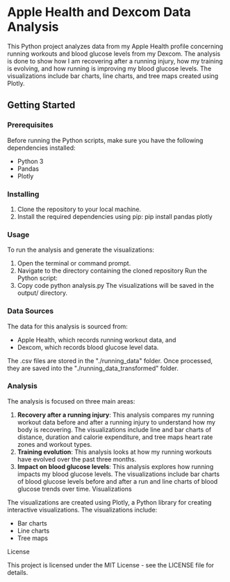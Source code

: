 # Apple Health and Dexcom Data Analysis

This Python project analyzes data from my Apple Health profile concerning running workouts and blood glucose levels from my Dexcom. The analysis is done to show how I am recovering after a running injury, how my training is evolving, and how running is improving my blood glucose levels. The visualizations include bar charts, line charts, and tree maps created using Plotly.

## Getting Started

### Prerequisites
Before running the Python scripts, make sure you have the following dependencies installed:

- Python 3
- Pandas
- Plotly

### Installing
1. Clone the repository to your local machine.
2. Install the required dependencies using pip:
pip install pandas plotly

### Usage
To run the analysis and generate the visualizations:

1. Open the terminal or command prompt.
2. Navigate to the directory containing the cloned repository Run the Python script:
3. Copy code
python analysis.py
The visualizations will be saved in the output/ directory.

### Data Sources

The data for this analysis is sourced from:

- Apple Health, which records running workout data, and
- Dexcom, which records blood glucose level data.

The .csv files are stored in the "./running_data" folder. Once processed, they are saved into the "./running_data_transformed" folder.

### Analysis

The analysis is focused on three main areas:

1. **Recovery after a running injury**: This analysis compares my running workout data before and after a running injury to understand how my body is recovering. The visualizations include line and bar charts of distance, duration and calorie expenditure, and tree maps heart rate zones and workout types.
2. **Training evolution**: This analysis looks at how my running workouts have evolved over the past three months. 
3. **Impact on blood glucose levels**: This analysis explores how running impacts my blood glucose levels. The visualizations include bar charts of blood glucose levels before and after a run and line charts of blood glucose trends over time.
Visualizations

The visualizations are created using Plotly, a Python library for creating interactive visualizations. The visualizations include:

- Bar charts
- Line charts
- Tree maps

License

This project is licensed under the MIT License - see the LICENSE file for details.



